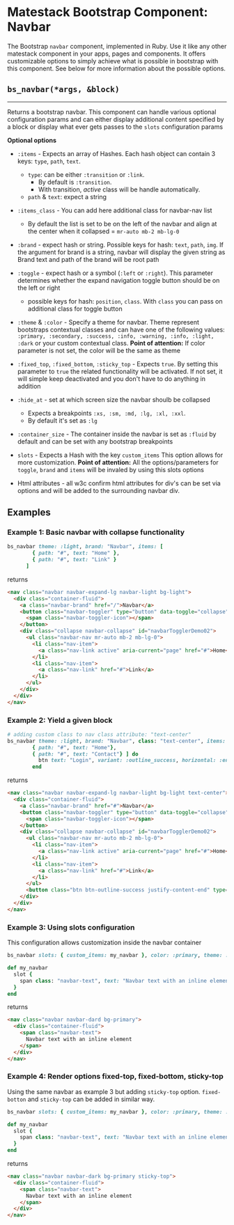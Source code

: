 # Matestack Bootstrap Component: Navbar

The Bootstrap `navbar` component, implemented in Ruby. Use it like any other matestack component in your apps, pages and components. It offers customizable options to simply achieve what is possible in bootstrap with this component. See below for more information about the possible options.

## `bs_navbar(*args, &block)`
----

Returns a bootstrap navbar. This component can handle various optional configuration params and can either display additional content specified by a block or display what ever gets passes to the `slots` configuration params

**Optional options**

* `:items` - Expects an array of Hashes. Each hash object can contain 3 keys: `type`, `path`, `text`.
  * `type`: can be either `:transition` or `:link`.
    * By default is `:transition`.
    * With transition, *active* class will be handle automatically.
  * `path` & `text`: expect a string

* `:items_class` - You can add here additional class for navbar-nav list
  * By default the list is set to be on the left of the navbar and align at the center when it collapsed = `mr-auto mb-2 mb-lg-0`

* `:brand` - expect hash or string. Possible keys for hash: `text`, `path`, `img`. If the argument for brand is a string, navbar will display the given string as Brand text and path of the brand will be root path

* `:toggle` -  expect hash or a symbol (`:left` or `:right`). This parameter determines whether the expand navigation toggle button should be on the left or right
  * possible keys for hash: `position`, `class`. With `class` you can pass on additional class for toggle button

* `:theme` & `:color` - Specify a theme for navbar. Theme represent bootstraps contextual classes and can have one of the following values: `:primary, :secondary, :success, :info, :warning, :info, :light, :dark` or your custom contextual class.
**Point of attention:** If color parameter is not set, the color will be the same as theme

* `:fixed_top`, `:fixed_bottom`, `:sticky_top` - Expects `true`. By setting this parameter to `true` the related functionality will be activated. If not set, it will simple keep deactivated and you don't have to do anything in addition

* `:hide_at` - set at which screen size the navbar shoulb be collapsed
  * Expects a breakpoints `:xs, :sm, :md, :lg, :xl, :xxl`.
  * By default it's set as `:lg`

* `:container_size` - The container inside the navbar is set as `:fluid` by default and can be set with any bootstrap breakpoints

* `slots` - Expects a Hash with the key `custom_items`
This option allows for more customization.
**Point of attention:** All the options/parameters for `toggle`, `brand` and `items` will be invaled by using this slots options

* Html attributes - all w3c confirm html attributes for div's can be set via options and will be added to the surrounding navbar div.

## Examples

### Example 1: Basic navbar with collapse functionality

```ruby
bs_navbar theme: :light, brand: "Navbar", items: [
        { path: "#", text: "Home" },
        { path: "#", text: "Link" }
      ]
```

returns

```html
<nav class="navbar navbar-expand-lg navbar-light bg-light">
  <div class="container-fluid">
    <a class="navbar-brand" href="/">Navbar</a>
    <button class="navbar-toggler" type="button" data-toggle="collapse" data-target="#navbarTogglerDemo02" aria-controls="navbarTogglerDemo02" aria-expanded="false" aria-label="Toggle navigation">
      <span class="navbar-toggler-icon"></span>
    </button>
    <div class="collapse navbar-collapse" id="navbarTogglerDemo02">
      <ul class="navbar-nav mr-auto mb-2 mb-lg-0">
        <li class="nav-item">
          <a class="nav-link active" aria-current="page" href="#">Home</a>
        </li>
        <li class="nav-item">
          <a class="nav-link" href="#">Link</a>
        </li>
      </ul>
    </div>
  </div>
</nav>
```

### Example 2: Yield a given block

```ruby
# adding custom class to nav class attribute: "text-center"
bs_navbar theme: :light, brand: "Navbar", class: "text-center", items: [
        { path: "#", text: "Home"},
        { path: "#", text: "Contact"} ] do
          btn text: "Login", variant: :outline_success, horizontal: :end
        end
```

returns

```html
<nav class="navbar navbar-expand-lg navbar-light bg-light text-center">
  <div class="container-fluid">
    <a class="navbar-brand" href="#">Navbar</a>
    <button class="navbar-toggler" type="button" data-toggle="collapse" data-target="#navbarTogglerDemo02" aria-controls="navbarTogglerDemo02" aria-expanded="false" aria-label="Toggle navigation">
      <span class="navbar-toggler-icon"></span>
    </button>
    <div class="collapse navbar-collapse" id="navbarTogglerDemo02">
      <ul class="navbar-nav mr-auto mb-2 mb-lg-0">
        <li class="nav-item">
          <a class="nav-link active" aria-current="page" href="#">Home</a>
        </li>
        <li class="nav-item">
          <a class="nav-link" href="#">Link</a>
        </li>
      </ul>
      <button class="btn btn-outline-success justify-content-end" type="button">Login</button>
    </div>
  </div>
</nav>
```

### Example 3: Using slots configuration
This configuration allows customization inside the navbar container

```ruby
bs_navbar slots: { custom_items: my_navbar }, color: :primary, theme: :dark

def my_navbar
  slot {
    span class: "navbar-text", text: "Navbar text with an inline element"
  }
end
```

returns

```html
<nav class="navbar navbar-dard bg-primary">
  <div class="container-fluid">
    <span class="navbar-text">
      Navbar text with an inline element
    </span>
  </div>
</nav>
```

### Example 4: Render options fixed-top, fixed-bottom, sticky-top
Using the same navbar as example 3 but adding `sticky-top` option. `fixed-botton` and `sticky-top` can be added in similar way.

```ruby
bs_navbar slots: { custom_items: my_navbar }, color: :primary, theme: :dark, stick_top: true

def my_navbar
  slot {
    span class: "navbar-text", text: "Navbar text with an inline element"
  }
end
```

returns

```html
<nav class="navbar navbar-dark bg-primary sticky-top">
  <div class="container-fluid">
    <span class="navbar-text">
      Navbar text with an inline element
    </span>
  </div>
</nav>
```
